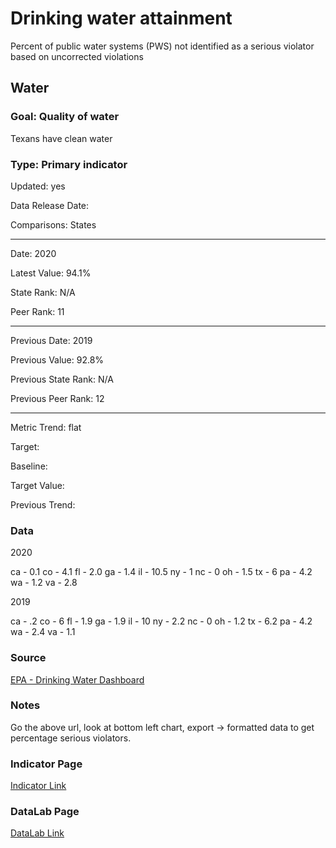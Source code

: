 # Drinking water attainment

Percent of public water systems (PWS) not identified as a serious violator based on uncorrected violations

## Water

### Goal: Quality of water

Texans have clean water

### Type: Primary indicator

Updated: yes

Data Release Date: 

Comparisons: States

----

Date: 2020

Latest Value: 94.1%

State Rank: N/A

Peer Rank: 11

----

Previous Date: 2019

Previous Value: 92.8%

Previous State Rank: N/A

Previous Peer Rank: 12

----

Metric Trend: flat

Target: 

Baseline: 

Target Value: 

Previous Trend: 



<!--### Value

| Year      |  Value      | Rank        | Previous Year | Previous Value | Previous Rank | Trend | 
| ----------- | ----------- | ----------- | ----------- | ----------- | ----------- | -----------|
|   2020      | 93.73       |    N/A      |      2019   |   93.38     |    N/A      |    flat    | 

-->
### Data


2020

ca - 0.1
co - 4.1
fl - 2.0
ga - 1.4
il - 10.5
ny - 1
nc - 0
oh - 1.5
tx - 6
pa - 4.2
wa - 1.2
va - 2.8


2019

ca - .2
co - 6
fl - 1.9
ga - 1.9
il - 10
ny - 2.2
nc - 0 
oh - 1.2
tx - 6.2
pa - 4.2
wa - 2.4
va - 1.1

### Source

[EPA - Drinking Water Dashboard](https://echo.epa.gov/trends/comparative-maps-dashboards/drinking-water-dashboard?state=Texas&view=activity&criteria=basic&yearview=FY)

### Notes

Go the above url, look at bottom left chart, export -> formatted data to get percentage serious violators.


### Indicator Page

[Indicator Link](https://indicators.texas2036.org/indicator/75)

### DataLab Page

[DataLab Link](https://datalab.texas2036.org/fpwtbge/texas-drinking-water-performance?accesskey=cnicdcg)

